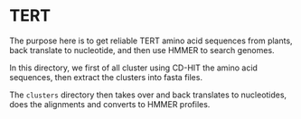 # TERT

The purpose here is to get reliable TERT amino acid sequences from plants, back translate to nucleotide, and then use HMMER to search genomes.

In this directory, we first of all cluster using CD-HIT the amino acid sequences, then extract the clusters into fasta files.

The `clusters` directory then takes over and back translates to nucleotides, does the alignments and converts to HMMER profiles.
